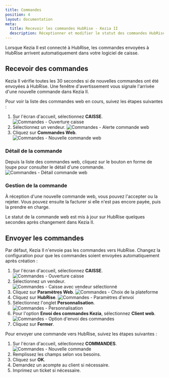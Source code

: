 ```yaml
---
title: Commandes
position: 4
layout: documentation
meta:
  title: Recevoir les commandes HubRise - Kezia II
  description: Réceptionner et modifier le statut des commandes HubRise reçues dans Kezia II.
---
```


Lorsque Kezia II est connecté à HubRise, les commandes envoyées à HubRise arrivent automatiquement dans votre logiciel de caisse.

## Recevoir des commandes

Kezia II vérifie toutes les 30 secondes si de nouvelles commandes ont été envoyées à HubRise. Une fenêtre d'avertissement vous signale l'arrivée d'une nouvelle commande dans Kezia II.

Pour voir la liste des commandes web en cours, suivez les étapes suivantes :

1. Sur l'écran d'accueil, sélectionnez **CAISSE**.
   ![Commandes - Ouverture caisse](../images/011-fr-jdc-ouverture-caisse.png)
1. Sélectionnez un vendeur.
   ![Commandes - Alerte commande web](../images/020-fr-jdc-alerte-commande-web.png)
1. Cliquez sur **Commandes Web**.
   ![Commandes - Nouvelle commande web](../images/021-fr-jdc-nouvelle-commande-web.png)

### Détail de la commande

Depuis la liste des commandes web, cliquez sur le bouton en forme de loupe pour consulter le détail d'une commande.
   ![Commandes - Détail commande web](../images/021-fr-jdc-nouvelle-commande-web.png)

### Gestion de la commande

À réception d'une nouvelle commande web, vous pouvez l'accepter ou la rejeter. Vous pouvez ensuite la facturer si elle n'est pas encore payée, puis la prendre en charge.

Le statut de la commande web est mis à jour sur HubRise quelques secondes après changement dans Kezia II.

## Envoyer les commandes

Par défaut, Kezia II n'envoie pas les commandes vers HubRise. Changez la configuration pour que les commandes soient envoyées automatiquement après création :

1. Sur l'écran d'accueil, sélectionnez **CAISSE**.
   ![Commandes - Ouverture caisse](../images/011-fr-jdc-ouverture-caisse.png)
1. Sélectionnez un vendeur.
   ![Commandes - Caisse avec vendeur sélectionné](../images/012-fr-jdc-vendeur-selectionne.png)
1. Cliquez sur **Paramètres Web**.
   ![Commandes - Choix de la plateforme](../images/013-fr-jdc-choix-plateforme.png)
1. Cliquez sur **HubRise**.
   ![Commandes - Paramètres d'envoi](../images/014-fr-jdc-parametres-envoi.png)
1. Sélectionnez l'onglet **Personnalisation**.
   ![Commandes - Personnalisation](../images/024-fr-jdc-parametres-personnalisation.png)
1. Pour l'option **Envoi des commandes Kezia**, sélectionnez **Client web**.
   ![Commandes - Option d'envoi des commandes](../images/025-fr-jdc-personnalisation-option-envoi.png)
1. Cliquez sur **Fermer**.

Pour envoyer une commande vers HubRise, suivez les étapes suivantes :

1. Sur l'écran d'accueil, sélectionnez **COMMANDES**.
   ![Commandes - Nouvelle commande](../images/023-fr-jdc-nouvelle-commande.png)
1. Remplissez les champs selon vos besoins.
1. Cliquez sur **OK**.
1. Demandez un acompte au client si nécessaire.
1. Imprimez un ticket si nécessaire.